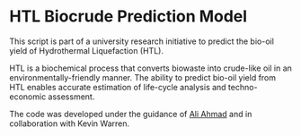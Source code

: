 # HTL Biocrude Prediction Model
This script is part of a university research initiative to predict the bio-oil yield of Hydrothermal Liquefaction (HTL).

HTL is a biochemical process that converts biowaste into crude-like oil in an environmentally-friendly manner. The ability to predict bio-oil yield from HTL enables accurate estimation of life-cycle analysis and techno-economic assessment. 

The code was developed under the guidance of [Ali Ahmad](https://scholar.google.com/citations?user=BPuda6sAAAAJ&hl=en) and in collaboration with Kevin Warren.
